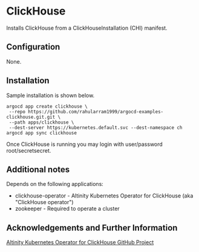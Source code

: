 # ClickHouse

Installs ClickHouse from a ClickHouseInstallation (CHI) manifest.

## Configuration

None. 

## Installation

Sample installation is shown below. 

```
argocd app create clickhouse \
 --repo https://github.com/rahularram1999/argocd-examples-clickhouse.git.git \
 --path apps/clickhouse \
 --dest-server https://kubernetes.default.svc --dest-namespace ch
argocd app sync clickhouse 
```

Once ClickHouse is running you may login with user/password 
root/secretsecret.

## Additional notes

Depends on the following applications: 
* clickhouse-operator - Altinity Kubernetes Operator for ClickHouse (aka "ClickHouse operator")
* zookeeper - Required to operate a cluster

## Acknowledgements and Further Information

[Altinity Kubernetes Operator for ClickHouse GitHub Project](https://github.com/Altinity/clickhouse-operator)
